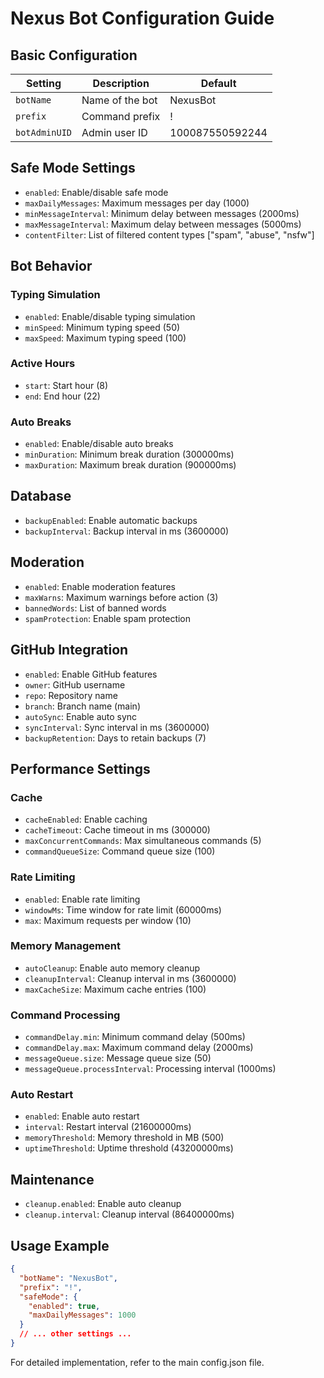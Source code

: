 # Nexus Bot Configuration Guide

## Basic Configuration
| Setting | Description | Default |
|---------|-------------|---------|
| `botName` | Name of the bot | NexusBot |
| `prefix` | Command prefix | ! |
| `botAdminUID` | Admin user ID | 100087550592244 |

## Safe Mode Settings
- `enabled`: Enable/disable safe mode
- `maxDailyMessages`: Maximum messages per day (1000)
- `minMessageInterval`: Minimum delay between messages (2000ms)
- `maxMessageInterval`: Maximum delay between messages (5000ms)
- `contentFilter`: List of filtered content types ["spam", "abuse", "nsfw"]

## Bot Behavior
### Typing Simulation
- `enabled`: Enable/disable typing simulation
- `minSpeed`: Minimum typing speed (50)
- `maxSpeed`: Maximum typing speed (100)

### Active Hours
- `start`: Start hour (8)
- `end`: End hour (22)

### Auto Breaks
- `enabled`: Enable/disable auto breaks
- `minDuration`: Minimum break duration (300000ms)
- `maxDuration`: Maximum break duration (900000ms)

## Database
- `backupEnabled`: Enable automatic backups
- `backupInterval`: Backup interval in ms (3600000)

## Moderation
- `enabled`: Enable moderation features
- `maxWarns`: Maximum warnings before action (3)
- `bannedWords`: List of banned words
- `spamProtection`: Enable spam protection

## GitHub Integration
- `enabled`: Enable GitHub features
- `owner`: GitHub username
- `repo`: Repository name
- `branch`: Branch name (main)
- `autoSync`: Enable auto sync
- `syncInterval`: Sync interval in ms (3600000)
- `backupRetention`: Days to retain backups (7)

## Performance Settings
### Cache
- `cacheEnabled`: Enable caching
- `cacheTimeout`: Cache timeout in ms (300000)
- `maxConcurrentCommands`: Max simultaneous commands (5)
- `commandQueueSize`: Command queue size (100)

### Rate Limiting
- `enabled`: Enable rate limiting
- `windowMs`: Time window for rate limit (60000ms)
- `max`: Maximum requests per window (10)

### Memory Management
- `autoCleanup`: Enable auto memory cleanup
- `cleanupInterval`: Cleanup interval in ms (3600000)
- `maxCacheSize`: Maximum cache entries (100)

### Command Processing
- `commandDelay.min`: Minimum command delay (500ms)
- `commandDelay.max`: Maximum command delay (2000ms)
- `messageQueue.size`: Message queue size (50)
- `messageQueue.processInterval`: Processing interval (1000ms)

### Auto Restart
- `enabled`: Enable auto restart
- `interval`: Restart interval (21600000ms)
- `memoryThreshold`: Memory threshold in MB (500)
- `uptimeThreshold`: Uptime threshold (43200000ms)

## Maintenance
- `cleanup.enabled`: Enable auto cleanup
- `cleanup.interval`: Cleanup interval (86400000ms)

## Usage Example
```json
{
  "botName": "NexusBot",
  "prefix": "!",
  "safeMode": {
    "enabled": true,
    "maxDailyMessages": 1000
  }
  // ... other settings ...
}
```

For detailed implementation, refer to the main config.json file.
